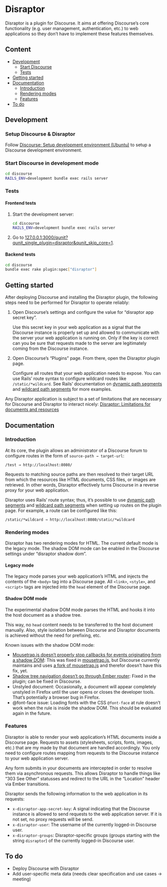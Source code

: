 # Disraptor

Disraptor is a plugin for Discourse. It aims at offering Discourse’s core functionality (e.g. user management, authentication, etc.) to web applications so they don’t have to implement these features themselves.



## Content

- [Development](#development)
  - [Start Discourse](#start-discourse)
  - [Tests](#tests)
- [Getting started](#getting-started)
- [Documentation](#documentation)
  - [Introduction](#introduction)
  - [Rendering modes](#rendering-modes)
  - [Features](#features)
- [To do](#to-do)



## Development

### Setup Discourse & Disraptor

Follow [Discourse: Setup development environment (Ubuntu)](https://github.com/disraptor/disraptor/wiki/Discourse:-Setup-development-environment-(Ubuntu)) to setup a Discourse development environment.

### Start Discourse in development mode

```sh
cd discourse
RAILS_ENV=development bundle exec rails server
```

### Tests

#### Frontend tests

1. Start the development server:

   ```sh
   cd discourse
   RAILS_ENV=development bundle exec rails server
   ```

2. Go to [127.0.0.1:3000/qunit?qunit_single_plugin=disraptor&qunit_skip_core=1](http://127.0.0.1:3000/qunit?qunit_single_plugin=disraptor&qunit_skip_core=1).

#### Backend tests

```sh
cd discourse
bundle exec rake plugin:spec["disraptor"]
```



## Getting started

After deploying Discourse and installing the Disraptor plugin, the following steps need to be performed for Disraptor to operate reliably:

1. Open Discourse’s settings and configure the value for “disraptor app secret key”.

   Use this secret key in your web application as a signal that the Discourse instance is properly set up and allowed to communicate with the server your web application is running on. Only if the key is correct can you be sure that requests made to the server are legitimately coming from the Discourse instance.

2. Open Discourse’s “Plugins” page. From there, open the Disraptor plugin page.

   Configure all routes that your web application needs to expose. You can use Rails’ route syntax to configure wildcard routes like `/static/*wildcard`. See Rails’ documentation on [dynamic path segments](https://guides.rubyonrails.org/routing.html#dynamic-segments) and [wildcard path segments](https://guides.rubyonrails.org/routing.html#route-globbing-and-wildcard-segments) for more examples.

Any Disraptor application is subject to a set of limitations that are necessary for Discourse and Disraptor to interact nicely: [Disraptor: Limitations for documents and resources](https://github.com/disraptor/disraptor/wiki/Disraptor:-Limitations-for-documents-and-resources#url-paths-must-not-be-file-relative)



## Documentation



### Introduction

At its core, the plugin allows an administrator of a Discourse forum to configure routes in the form of `source-path → target-url`:

```
/test → http://localhost:8080/
```

Requests to matching source paths are then resolved to their target URL from which the resources like HTML documents, CSS files, or images are retrieved. In other words, Disraptor effectively turns Discourse in a reverse proxy for your web application.

Disraptor uses Rails’ route syntax; thus, it’s possible to use [dynamic path segments](https://guides.rubyonrails.org/routing.html#dynamic-segments) and [wildcard path segments](https://guides.rubyonrails.org/routing.html#route-globbing-and-wildcard-segments) when setting up routes on the plugin page. For example, a route can be configured like this:

```
/static/*wildcard → http://localhost:8080/static/*wildcard
```



### Rendering modes

Disraptor has two rendering modes for HTML. The current default mode is the legacy mode. The shadow DOM mode can be enabled in the Discourse settings under “disraptor shadow dom”.

#### Legacy mode

The legacy mode parses your web application’s HTML and injects the contents of the `<body>` tag into a Discourse page. All `<link>`, `<style>`, and `<script>` tags are injected into the `head` element of the Discourse page.

#### Shadow DOM mode

The experimental shadow DOM mode parses the HTML and hooks it into the host document as a shadow tree.

This way, no `head` content needs to be transferred to the host document manually. Also, style isolation between Discourse and Disraptor documents is achieved without the need for prefixing, etc.

Known issues with the shadow DOM mode:

- [Mousetrap.js doesn’t properly stop callbacks for events originating from a shadow DOM](https://meta.discourse.org/t/mousetrap-js-doesn-t-properly-stop-callbacks-for-events-originating-from-a-shadow-dom/102757): This was fixed in [mousetrap.js](https://github.com/ccampbell/mousetrap), but Discourse currently maintains and uses [a fork of mousetrap.js](https://github.com/discourse/mousetrap) and therefor doesn’t have this fix, yet.
- [Shadow tree navigation doesn’t go through Ember router](https://meta.discourse.org/t/shadow-tree-navigation-doesn-t-go-through-ember-router/103712): Fixed in the plugin; can be fixed in Discourse.
- Unstyled document: Occasionally, a document will appear completely unstyled in Firefox until the user opens or closes the developer tools. That’s potentially a browser bug in Firefox.
- @font-face issue: Loading fonts with the CSS `@font-face` at rule doesn’t work when the rule is inside the shadow DOM. This should be evaluated again in the future.



### Features

Disraptor is able to render your web application’s HTML documents inside a Discourse page. Requests to assets (stylesheets, scripts, fonts, images, etc.) that are my made by that document are handled accordingly. You only need to configure routes mapping from requests to the Discourse instance to your web application server.

Any form submits in your documents are intercepted in order to resolve them via asynchronous requests. This allows Disraptor to handle things like “303 See Other” statusses and redirect to the URL in the “Location” header via Ember transitions.

Disraptor sends the following information to the web application in its requests:

- `x-disraptor-app-secret-key`: A signal indicating that the Discourse instance is allowed to send requests to the web application server. If it is not set, no proxy requests will be send.
- `x-disraptor-user`: The username of the currently logged-in Discourse user.
- `x-disraptor-groups`: Disraptor-specific groups (groups starting with the string `disraptor`) of the currently logged-in Discourse user.




## To do

- Deploy Discourse with Disraptor
- Add user-specific meta data (needs clear specification and use cases → meeting)
